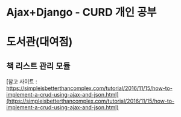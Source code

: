 # Ajax+Django - CURD 개인 공부

# 도서관(대여점)

## 책 리스트 관리 모듈

[참고 사이트 : https://simpleisbetterthancomplex.com/tutorial/2016/11/15/how-to-implement-a-crud-using-ajax-and-json.html](https://simpleisbetterthancomplex.com/tutorial/2016/11/15/how-to-implement-a-crud-using-ajax-and-json.html)